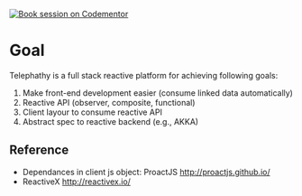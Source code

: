 [![Book session on Codementor](https://cdn.codementor.io/badges/book_session_github.svg)](https://www.codementor.io/homerquan?utm_source=github&utm_medium=button&utm_term=homerquan&utm_campaign=github)

# Goal
Telephathy is a full stack reactive platform for achieving following goals:

1. Make front-end development easier (consume linked data automatically)
2. Reactive API (observer, composite, functional)
3. Client layour to consume reactive API
4. Abstract spec to reactive backend (e.g., AKKA)

## Reference

* Dependances in client js object: ProactJS http://proactjs.github.io/
* ReactiveX http://reactivex.io/

